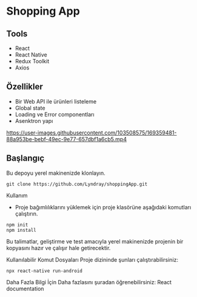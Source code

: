 # Shopping App

## Tools
* React
* React Native
* Redux Toolkit
* Axios

## Özellikler

* Bir Web API ile ürünleri listeleme
* Global state
* Loading ve Error componentları
* Asenktron yapı 

https://user-images.githubusercontent.com/103508575/169359481-88a953be-bebf-49ec-9e77-657dbf1a6cb5.mp4


## Başlangıç
Bu depoyu yerel makinenizde klonlayın.
```
git clone https://github.com/Lyndray/shoppingApp.git
```

Kullanım

* Proje bağımlılıklarını yüklemek için proje klasörüne aşağıdaki komutları çalıştırın.

```
npm init
npm install
```

Bu talimatlar, geliştirme ve test amacıyla yerel makinenizde projenin bir kopyasını hazır ve çalışır hale getirecektir.

Kullanılabilir Komut Dosyaları
Proje dizininde şunları çalıştırabilirsiniz:
```
npx react-native run-android
```
Daha Fazla Bilgi İçin
Daha fazlasını şuradan öğrenebilirsiniz: React documentation
